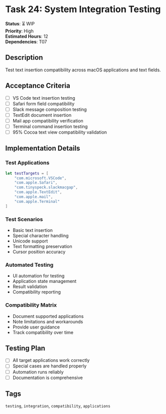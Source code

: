 # Task 24: System Integration Testing

**Status**: ⏳ WIP  
**Priority**: High  
**Estimated Hours**: 12  
**Dependencies**: T07  

## Description

Test text insertion compatibility across macOS applications and text fields.

## Acceptance Criteria

- [ ] VS Code text insertion testing
- [ ] Safari form field compatibility
- [ ] Slack message composition testing
- [ ] TextEdit document insertion
- [ ] Mail app compatibility verification
- [ ] Terminal command insertion testing
- [ ] 95% Cocoa text view compatibility validation

## Implementation Details

### Test Applications
```swift
let testTargets = [
    "com.microsoft.VSCode",
    "com.apple.Safari",
    "com.tinyspeck.slackmacgap",
    "com.apple.TextEdit",
    "com.apple.mail",
    "com.apple.Terminal"
]
```

### Test Scenarios
- Basic text insertion
- Special character handling
- Unicode support
- Text formatting preservation
- Cursor position accuracy

### Automated Testing
- UI automation for testing
- Application state management
- Result validation
- Compatibility reporting

### Compatibility Matrix
- Document supported applications
- Note limitations and workarounds
- Provide user guidance
- Track compatibility over time

## Testing Plan

- [ ] All target applications work correctly
- [ ] Special cases are handled properly
- [ ] Automation runs reliably
- [ ] Documentation is comprehensive

## Tags
`testing`, `integration`, `compatibility`, `applications`